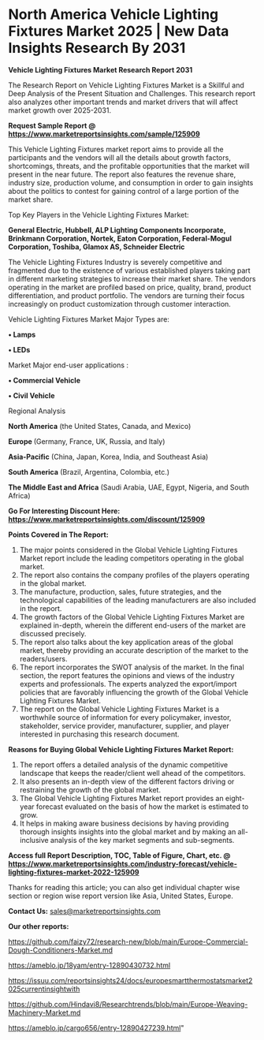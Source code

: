 # North America Vehicle Lighting Fixtures Market 2025 | New Data Insights Research By 2031

<strong>Vehicle Lighting Fixtures Market Research Report 2031</strong>

The Research Report on Vehicle Lighting Fixtures Market is a Skillful and Deep Analysis of the Present Situation and Challenges. This research report also analyzes other important trends and market drivers that will affect market growth over 2025-2031.

<strong>Request Sample Report @ <a href=https://www.marketreportsinsights.com/sample/125909>https://www.marketreportsinsights.com/sample/125909</a></strong>

This Vehicle Lighting Fixtures market report aims to provide all the participants and the vendors will all the details about growth factors, shortcomings, threats, and the profitable opportunities that the market will present in the near future. The report also features the revenue share, industry size, production volume, and consumption in order to gain insights about the politics to contest for gaining control of a large portion of the market share.

Top Key Players in the Vehicle Lighting Fixtures Market:

<strong>General Electric, Hubbell, ALP Lighting Components Incorporate, Brinkmann Corporation, Nortek, Eaton Corporation, Federal-Mogul Corporation, Toshiba, Glamox AS, Schneider Electric</strong>

The Vehicle Lighting Fixtures Industry is severely competitive and fragmented due to the existence of various established players taking part in different marketing strategies to increase their market share. The vendors operating in the market are profiled based on price, quality, brand, product differentiation, and product portfolio. The vendors are turning their focus increasingly on product customization through customer interaction.

Vehicle Lighting Fixtures Market Major Types are:

<strong>• Lamps

• LEDs</strong>

Market Major end-user applications :

<strong>• Commercial Vehicle

• Civil Vehicle</strong>

Regional Analysis

</u><strong><b>North America</b></strong> (the United States, Canada, and Mexico)

<strong><b>Europe </b></strong>(Germany, France, UK, Russia, and Italy)

<strong><b>Asia-Pacific</b></strong> (China, Japan, Korea, India, and Southeast Asia)

<strong><b>South America</b></strong> (Brazil, Argentina, Colombia, etc.)

<strong><b>The Middle East and Africa</b></strong> (Saudi Arabia, UAE, Egypt, Nigeria, and South Africa)

<strong>Go For Interesting Discount Here: <a href=https://www.marketreportsinsights.com/discount/125909>https://www.marketreportsinsights.com/discount/125909</a></strong>

<strong>Points Covered in The Report:</strong>
<ol>
  <li>The major points considered in the Global Vehicle Lighting Fixtures Market report include the leading competitors operating in the global market.</li>
  <li>The report also contains the company profiles of the players operating in the global market.</li>
  <li>The manufacture, production, sales, future strategies, and the technological capabilities of the leading manufacturers are also included in the report.</li>
  <li>The growth factors of the Global Vehicle Lighting Fixtures Market are explained in-depth, wherein the different end-users of the market are discussed precisely.</li>
  <li>The report also talks about the key application areas of the global market, thereby providing an accurate description of the market to the readers/users.</li>
  <li>The report incorporates the SWOT analysis of the market. In the final section, the report features the opinions and views of the industry experts and professionals. The experts analyzed the export/import policies that are favorably influencing the growth of the Global Vehicle Lighting Fixtures Market.</li>
  <li>The report on the Global Vehicle Lighting Fixtures Market is a worthwhile source of information for every policymaker, investor, stakeholder, service provider, manufacturer, supplier, and player interested in purchasing this research document.</li>
</ol>
<strong>Reasons for Buying Global Vehicle Lighting Fixtures Market Report:</strong>

<ol>
  <li>The report offers a detailed analysis of the dynamic competitive landscape that keeps the reader/client well ahead of the competitors.</li>
  <li>It also presents an in-depth view of the different factors driving or restraining the growth of the global market.</li>
  <li>The Global Vehicle Lighting Fixtures Market report provides an eight-year forecast evaluated on the basis of how the market is estimated to grow.</li>
  <li>It helps in making aware business decisions by having providing thorough insights insights into the global market and by making an all-inclusive analysis of the key market segments and sub-segments.</li>
</ol>
<strong>Access full Report Description, TOC, Table of Figure, Chart, etc. @ <a href=https://www.marketreportsinsights.com/industry-forecast/vehicle-lighting-fixtures-market-2022-125909>https://www.marketreportsinsights.com/industry-forecast/vehicle-lighting-fixtures-market-2022-125909</a></strong>


Thanks for reading this article; you can also get individual chapter wise section or region wise report version like Asia, United States, Europe.

<strong>Contact Us:</strong>
sales@marketreportsinsights.com

<strong>Our other reports:</strong>

<a href=https://github.com/faizy72/research-new/blob/main/Europe-Commercial-Dough-Conditioners-Market.md>https://github.com/faizy72/research-new/blob/main/Europe-Commercial-Dough-Conditioners-Market.md</a>

<a href=https://ameblo.jp/18yam/entry-12890430732.html>https://ameblo.jp/18yam/entry-12890430732.html</a>

<a href=https://issuu.com/reportsinsights24/docs/europesmartthermostatsmarket2025currentinsightwith>https://issuu.com/reportsinsights24/docs/europesmartthermostatsmarket2025currentinsightwith</a>

<a href=https://github.com/Hindavi8/Researchtrends/blob/main/Europe-Weaving-Machinery-Market.md>https://github.com/Hindavi8/Researchtrends/blob/main/Europe-Weaving-Machinery-Market.md</a>

<a href=https://ameblo.jp/cargo656/entry-12890427239.html>https://ameblo.jp/cargo656/entry-12890427239.html</a>"
